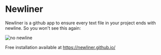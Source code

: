 # Newliner
Newliner is a github app to ensure every text file in your project ends with newline. So you won't see this again:

![no newline](https://i.redd.it/8u9cnfv62d821.png)


Free installation available at https://newliner.github.io/
